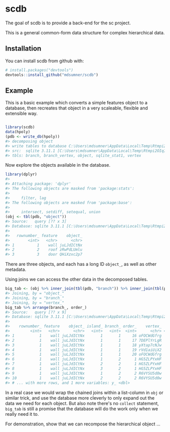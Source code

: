 
<!-- README.md is generated from README.Rmd. Please edit that file -->
scdb
====

The goal of scdb is to provide a back-end for the sc project.

This is a general common-form data structure for complex hierarchical data.

Installation
------------

You can install scdb from github with:

``` r
# install.packages("devtools")
devtools::install_github("mdsumner/scdb")
```

Example
-------

This is a basic example which converts a simple features object to a database, then recreates that object in a very scaleable, flexible and extensible way.

``` r

library(scdb)
data(hpoly)
(pdb <- write_db(hpoly))
#> decomposing object
#> write tables to database C:\Users\mdsumner\AppData\Local\Temp\Rtmpi2OIqI\file39ec3c322a12.sqlite
#> src:  sqlite 3.11.1 [C:\Users\mdsumner\AppData\Local\Temp\Rtmpi2OIqI\file39ec3c322a12.sqlite]
#> tbls: branch, branch_vertex, object, sqlite_stat1, vertex
```

Now explore the objects available in the database.

``` r
library(dplyr)
#> 
#> Attaching package: 'dplyr'
#> The following objects are masked from 'package:stats':
#> 
#>     filter, lag
#> The following objects are masked from 'package:base':
#> 
#>     intersect, setdiff, setequal, union
(obj <- tbl(pdb, "object"))
#> Source:   query [?? x 3]
#> Database: sqlite 3.11.1 [C:\Users\mdsumner\AppData\Local\Temp\Rtmpi2OIqI\file39ec3c322a12.sqlite]
#> 
#>   rownumber_ feature    object_
#>        <int>   <chr>      <chr>
#> 1          1    wall juLJdICtNx
#> 2          2    roof zRwPdLUmlu
#> 3          3    door QHiXzxc2p7
```

There are three objects, and each has a long ID `object_`, as well as other metadata.

Using joins we can access the other data in the decomposed tables.

``` r
big_tab <- (obj %>% inner_join(tbl(pdb, "branch")) %>% inner_join(tbl(pdb, "branch_vertex")) %>% inner_join(tbl(pdb, "vertex")))
#> Joining, by = "object_"
#> Joining, by = "branch_"
#> Joining, by = "vertex_"
big_tab %>% arrange(branch_, order_)
#> Source:   query [?? x 9]
#> Database: sqlite 3.11.1 [C:\Users\mdsumner\AppData\Local\Temp\Rtmpi2OIqI\file39ec3c322a12.sqlite]
#> 
#>    rownumber_ feature    object_ island_ branch_ order_    vertex_    x_
#>         <int>   <chr>      <chr>   <int>   <int>  <int>      <chr> <dbl>
#> 1           1    wall juLJdICtNx       1       1     16 oFOCWdGfrg    31
#> 2           1    wall juLJdICtNx       1       1     17 7DEPlYrLgR    37
#> 3           1    wall juLJdICtNx       1       1     18 yXtap7cNJw    37
#> 4           1    wall juLJdICtNx       1       1     19 rVd1aiUiX2    31
#> 5           1    wall juLJdICtNx       1       1     20 oFOCWdGfrg    31
#> 6           1    wall juLJdICtNx       1       2      1 HG5ZLPYxHF     0
#> 7           1    wall juLJdICtNx       2       2      1 HG5ZLPYxHF     0
#> 8           1    wall juLJdICtNx       3       2      1 HG5ZLPYxHF     0
#> 9           1    wall juLJdICtNx       1       2      2 R6VYSU5d0w     0
#> 10          1    wall juLJdICtNx       2       2      2 R6VYSU5d0w     0
#> # ... with more rows, and 1 more variables: y_ <dbl>
```

In a real case we would wrap the chained joins within a list-column in `obj` or similar trick, and use the database more cleverly to only expand out the data we need for each object. But also note there's no `collect` statement, `big_tab` is still a promise that the database will do the work only when we really need it to.

For demonstration, show that we can recompose the hierarchical object ...
